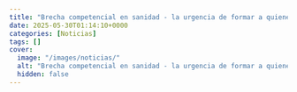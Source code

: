 ```yaml
---
title: "Brecha competencial en sanidad - la urgencia de formar a quienes liderarán el cambio"
date: 2025-05-30T01:14:10+0000
categories: [Noticias]
tags: []
cover:
  image: "/images/noticias/"
  alt: "Brecha competencial en sanidad - la urgencia de formar a quienes liderarán el cambio"
  hidden: false
---
```



